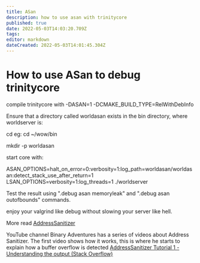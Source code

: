 ```yaml
---
title: ASan
description: how to use asan with trinitycore
published: true
date: 2022-05-03T14:03:20.709Z
tags: 
editor: markdown
dateCreated: 2022-05-03T14:01:45.304Z
---
```


# How to use ASan to debug trinitycore
compile trinitycore with -DASAN=1 -DCMAKE_BUILD_TYPE=RelWithDebInfo

Ensure that a directory called worldasan exists in the bin directory, where worldserver is: 

cd <bin directory> eg: cd ~/wow/bin

mkdir -p worldasan

start core with:

ASAN_OPTIONS=halt_on_error=0:verbosity=1:log_path=worldasan/worldasan:detect_stack_use_after_return=1 LSAN_OPTIONS=verbosity=1:log_threads=1 ./worldserver

Test the result using ".debug asan memoryleak" and ".debug asan outofbounds" commands.

enjoy your valgrind like debug without slowing your server like hell.

More read [AddressSanitizer](https://github.com/google/sanitizers/wiki/AddressSanitizer)

YouTube channel Binary Adventures has a series of videos about Address Sanitizer. The first video shows how it works, this is where he starts to explain how a buffer overflow is detected [AddressSanitizer Tutorial 1 - Understanding the output (Stack Overflow)](https://youtu.be/wfk0K4tFHk4?t=582)